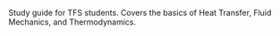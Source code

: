 Study guide for TFS students. Covers the basics of Heat Transfer, Fluid Mechanics, and Thermodynamics.
